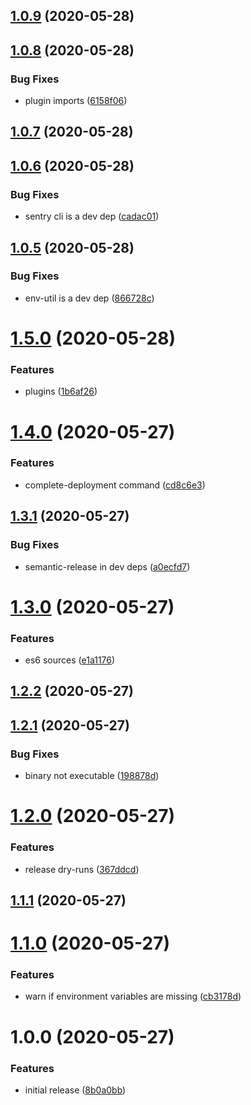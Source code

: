 ## [1.0.9](https://github.com/madebyheyday/release-util/compare/v1.0.8...v1.0.9) (2020-05-28)

## [1.0.8](https://github.com/madebyheyday/release-util/compare/v1.0.7...v1.0.8) (2020-05-28)


### Bug Fixes

* plugin imports ([6158f06](https://github.com/madebyheyday/release-util/commit/6158f06))

## [1.0.7](https://github.com/madebyheyday/release-util/compare/v1.0.6...v1.0.7) (2020-05-28)

## [1.0.6](https://github.com/madebyheyday/release-util/compare/v1.0.5...v1.0.6) (2020-05-28)


### Bug Fixes

* sentry cli is a dev dep ([cadac01](https://github.com/madebyheyday/release-util/commit/cadac01))

## [1.0.5](https://github.com/madebyheyday/release-util/compare/v1.0.4...v1.0.5) (2020-05-28)


### Bug Fixes

* env-util is a dev dep ([866728c](https://github.com/madebyheyday/release-util/commit/866728c))

# [1.5.0](https://github.com/seibert-io/heyday-releases/compare/v1.4.0...v1.5.0) (2020-05-28)


### Features

* plugins ([1b6af26](https://github.com/seibert-io/heyday-releases/commit/1b6af26))

# [1.4.0](https://github.com/seibert-io/heyday-releases/compare/v1.3.1...v1.4.0) (2020-05-27)


### Features

* complete-deployment command ([cd8c6e3](https://github.com/seibert-io/heyday-releases/commit/cd8c6e3))

## [1.3.1](https://github.com/seibert-io/heyday-releases/compare/v1.3.0...v1.3.1) (2020-05-27)


### Bug Fixes

* semantic-release in dev deps ([a0ecfd7](https://github.com/seibert-io/heyday-releases/commit/a0ecfd7))

# [1.3.0](https://github.com/seibert-io/heyday-releases/compare/v1.2.2...v1.3.0) (2020-05-27)


### Features

* es6 sources ([e1a1176](https://github.com/seibert-io/heyday-releases/commit/e1a1176))

## [1.2.2](https://github.com/seibert-io/heyday-releases/compare/v1.2.1...v1.2.2) (2020-05-27)

## [1.2.1](https://github.com/seibert-io/heyday-releases/compare/v1.2.0...v1.2.1) (2020-05-27)


### Bug Fixes

* binary not executable ([198878d](https://github.com/seibert-io/heyday-releases/commit/198878d))

# [1.2.0](https://github.com/seibert-io/heyday-releases/compare/v1.1.1...v1.2.0) (2020-05-27)


### Features

* release dry-runs ([367ddcd](https://github.com/seibert-io/heyday-releases/commit/367ddcd))

## [1.1.1](https://github.com/seibert-io/heyday-releases/compare/v1.1.0...v1.1.1) (2020-05-27)

# [1.1.0](https://github.com/seibert-io/heyday-releases/compare/v1.0.0...v1.1.0) (2020-05-27)

### Features

- warn if environment variables are missing ([cb3178d](https://github.com/seibert-io/heyday-releases/commit/cb3178d))

# 1.0.0 (2020-05-27)

### Features

- initial release ([8b0a0bb](https://github.com/seibert-io/heyday-releases/commit/8b0a0bb))

